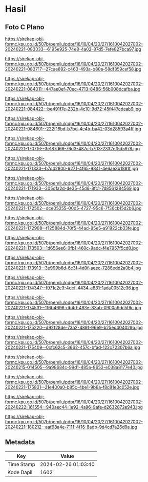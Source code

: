 # Hasil

## Foto C Plano

https://sirekap-obj-formc.kpu.go.id/507b/pemilu/pdpr/16/10/04/20/27/1610042027002-20240221-083033--6195e925-74e8-4a02-87d5-7efe827bca97.jpg

https://sirekap-obj-formc.kpu.go.id/507b/pemilu/pdpr/16/10/04/20/27/1610042027002-20240221-083717--27cae892-c463-493a-b80a-58df359cef58.jpg

https://sirekap-obj-formc.kpu.go.id/507b/pemilu/pdpr/16/10/04/20/27/1610042027002-20240221-084011--447ae0ef-70ec-4713-8486-56b008dcafba.jpg

https://sirekap-obj-formc.kpu.go.id/507b/pemilu/pdpr/16/10/04/20/27/1610042027002-20240221-084422--be491f7e-232b-4c10-9d72-45f447cdeab9.jpg

https://sirekap-obj-formc.kpu.go.id/507b/pemilu/pdpr/16/10/04/20/27/1610042027002-20240221-084601--222f16bd-b7bd-4e4b-ba42-03d28593a4ff.jpg

https://sirekap-obj-formc.kpu.go.id/507b/pemilu/pdpr/16/10/04/20/27/1610042027002-20240221-170716--3e187d66-76d3-487c-b703-2332ef5d5978.jpg

https://sirekap-obj-formc.kpu.go.id/507b/pemilu/pdpr/16/10/04/20/27/1610042027002-20240221-171333--b7c42800-6271-4f65-9841-4e6ae3d1881f.jpg

https://sirekap-obj-formc.kpu.go.id/507b/pemilu/pdpr/16/10/04/20/27/1610042027002-20240221-171933--305dfa2d-de35-45d6-8fc1-7d8561284569.jpg

https://sirekap-obj-formc.kpu.go.id/507b/pemilu/pdpr/16/10/04/20/27/1610042027002-20240221-172502--dce05355-00d5-4727-95c6-7f36cb15d2b6.jpg

https://sirekap-obj-formc.kpu.go.id/507b/pemilu/pdpr/16/10/04/20/27/1610042027002-20240221-172908--f125884d-70f5-44ad-95e5-a91922cb33fe.jpg

https://sirekap-obj-formc.kpu.go.id/507b/pemilu/pdpr/16/10/04/20/27/1610042027002-20240221-173503--1d656ee6-0fb1-460c-9adc-f4e7957f5cd0.jpg

https://sirekap-obj-formc.kpu.go.id/507b/pemilu/pdpr/16/10/04/20/27/1610042027002-20240221-173913--3e999b6d-6c3f-4d0f-aeec-7286edd2a0b4.jpg

https://sirekap-obj-formc.kpu.go.id/507b/pemilu/pdpr/16/10/04/20/27/1610042027002-20240221-174347--f971c2e3-4dcf-4434-a831-1ada00512e36.jpg

https://sirekap-obj-formc.kpu.go.id/507b/pemilu/pdpr/16/10/04/20/27/1610042027002-20240221-174531--116b4698-db4d-493e-83ab-0900a9dc5f6c.jpg

https://sirekap-obj-formc.kpu.go.id/507b/pemilu/pdpr/16/10/04/20/27/1610042027002-20240221-175220--d92f28de-73a2-4891-96e9-b25ec404029b.jpg

https://sirekap-obj-formc.kpu.go.id/507b/pemilu/pdpr/16/10/04/20/27/1610042027002-20240221-175409--0cfc62c5-3662-457c-bfad-122c72307b6a.jpg

https://sirekap-obj-formc.kpu.go.id/507b/pemilu/pdpr/16/10/04/20/27/1610042027002-20240215-014505--9a98684c-99d1-485a-8653-e038a8177e40.jpg

https://sirekap-obj-formc.kpu.go.id/507b/pemilu/pdpr/16/10/04/20/27/1610042027002-20240221-175831--21e400a0-b85c-4be1-9b8a-f8d81e3c052e.jpg

https://sirekap-obj-formc.kpu.go.id/507b/pemilu/pdpr/16/10/04/20/27/1610042027002-20240222-161554--940aec44-1e92-4a96-9afe-d2632872e943.jpg

https://sirekap-obj-formc.kpu.go.id/507b/pemilu/pdpr/16/10/04/20/27/1610042027002-20240221-180212--aaf98a4e-7111-4f16-8adb-9d4cd7a26d9a.jpg


## Metadata

| Key        | Value               |
| ---------- | ------------------- |
| Time Stamp | 2024-02-26 01:03:40 |
| Kode Dapil | 1602                |



